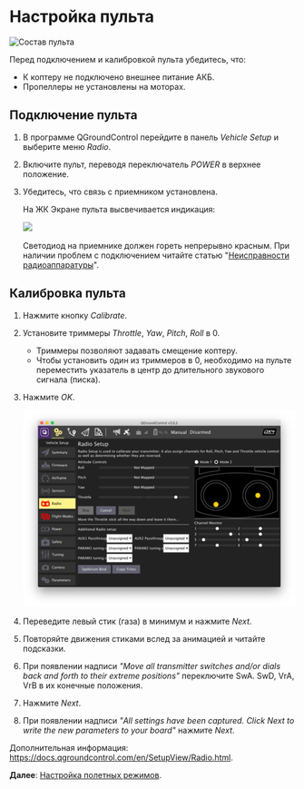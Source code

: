 # Настройка пульта

<img src="../assets/consistofTransmitter.jpg" alt="Состав пульта" class="zoom">

Перед подключением и калибровкой пульта убедитесь, что:

* К коптеру не подключено внешнее питание АКБ.
* Пропеллеры не установлены на моторах.

## Подключение пульта

1. В программе QGroundControl перейдите в панель *Vehicle Setup* и выберите меню *Radio*.
2. Включите пульт, переводя переключатель *POWER* в верхнее положение.
3. Убедитесь, что связь с приемником установлена.

    На ЖК Экране пульта высвечивается индикация:

    <img src="../assets/connectionOK.jpg" class="zoom">

    Светодиод на приемнике должен гореть непрерывно красным. При наличии проблем с подключением читайте статью "[Неисправности радиоаппаратуры](radioerrors.md)".

## Калибровка пульта

1. Нажмите кнопку *Calibrate*.
2. Установите триммеры *Throttle*, *Yaw*, *Pitch*, *Roll* в 0.
   * Триммеры позволяют задавать смещение коптеру.
   * Чтобы установить один из триммеров в 0, необходимо на пульте переместить указатель в центр до длительного звукового сигнала (писка).
3. Нажмите *OK*.

    <img src="../assets/qgc-radio.png" class="zoom">

4. Переведите левый стик (газа) в минимум и нажмите *Next*.
5. Повторяйте движения стиками вслед за анимацией и читайте подсказки.
6. При появлении надписи *"Move all transmitter switches and/or dials back and forth to their extreme positions"* переключите SwA. SwD, VrA, VrB в их конечные положения.
7. Нажмите *Next*.
8. При появлении надписи *"All settings have been captured. Click Next to write the new parameters to your board"* нажмите *Next*.

Дополнительная информация: https://docs.qgroundcontrol.com/en/SetupView/Radio.html.

**Далее**: [Настройка полетных режимов](modes.md).
